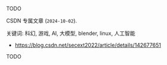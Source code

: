 
TODO

CSDN 专属文章 (`2024-10-02`).

关键词: 科幻, 游戏, AI, 大模型, blender, linux, 人工智能

+ <https://blog.csdn.net/secext2022/article/details/142677651>

TODO
